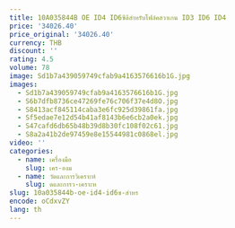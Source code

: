 ```yaml
---
title: 10A035844B OE ID4 ID6ซีดีสำหรับโฟล์คสวาเกน ID3 ID6 ID4
price: '34026.40'
price_original: '34026.40'
currency: THB
discount: ''
rating: 4.5
volume: 78
image: Sd1b7a439059749cfab9a4163576616b1G.jpg
images:
  - Sd1b7a439059749cfab9a4163576616b1G.jpg
  - S6b7dfb8736ce47269fe76c706f37e4d8O.jpg
  - S8413acf845114caba3e6fc925d39861fa.jpg
  - Sf5edae7e12d54b41af8143b6e6cb2a0ek.jpg
  - S47cafd6db65b48b39d8b30fc108f02c61.jpg
  - S8a2a41b2de97459e8e15544981c0868el.jpg
video: ''
categories:
  - name: เครื่องมือ
    slug: เคร-องม
  - name: วัดและการวิเคราะห์
    slug: ดและการว-เคราะห
slug: 10a035844b-oe-id4-id6ซ-สำหร
encode: oCdxvZY
lang: th
---
```

  